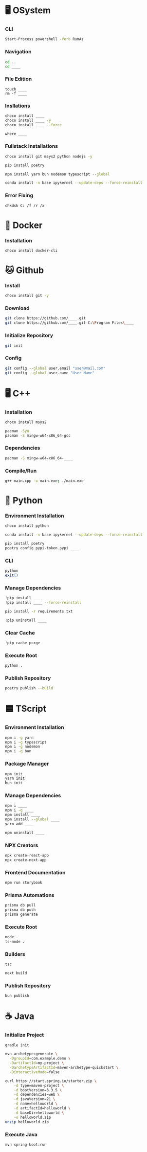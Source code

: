 # 🖥️ OSystem

### CLI
```sh
Start-Process powershell -Verb RunAs
```

### Navigation
```sh
cd ..
cd ____
```

### File Edition
```
touch ____
rm -f ____
```

### Insllations
```sh
choco install ____
choco install ____ -y
choco install ____ --force
```

```sh
where ____
```

### Fullstack Installations
```sh
choco install git msys2 python nodejs -y
```

```sh
pip install poetry
```

```sh
npm install yarn bun nodemon typescript --global
```

```sh
conda install -n base ipykernel --update-deps --force-reinstall
```

### Error Fixing
```sh
chkdsk C: /f /r /x
```


# 🐋 Docker

### Installation
```sh
choco install docker-cli
```


# 🐱 Github

### Install
```sh
choco install git -y
```

### Download
```sh
git clone https://github.com/____.git
git clone https://github.com/____.git C:\Program Files\____
```

### Initialize Repository
```sh
git init
```

### Config
```sh
git config --global user.email "user@mail.com"
git config --global user.name "User Name"
```


# 🖥️ C++

### Installation
```sh
choco install msys2
```

```sh
pacman -Syu
pacman -S mingw-w64-x86_64-gcc
```

### Dependencies
```sh
pacman -S mingw-w64-x86_64-____
```

### Compile/Run
```sh
g++ main.cpp -o main.exe; ./main.exe
```


# 🐍 Python

### Environment Installation
```sh
choco install python
```

```sh
conda install -n base ipykernel --update-deps --force-reinstall
```

```sh
pip install poetry
poetry config pypi-token.pypi ____
```

### CLI
```sh
python
exit()
```

### Manage Dependencies
```sh
!pip install ____
!pip install ____ --force-reinstall
```

```sh
pip install -r requirements.txt
```

```sh
!pip uninstall ____
```

### Clear Cache
```sh
!pip cache purge
```

### Execute Root
```sh
python .
```

### Publish Repository
```sh
poetry publish --build
```


# 🟦 TScript

### Environment Installation
```sh
npm i -g yarn
npm i -g typescript 
npm i -g nodemon
npm i -g bun
```

### Package Manager
```sh
npm init
yarn init
bun init
```

### Manage Dependencies
```sh
npm i ____
npm i -g ____
npm install ____
npm install --global ____
yarn add ____
```

```sh
npm uninstall ____
```

### NPX Creators
```sh
npx create-react-app
npx create-next-app
```

### Frontend Documentation
```sh
npm run storybook
```

### Prisma Automations
```sh
prisma db pull
prisma db push
prisma generate
```

### Execute Root
```sh
node .
ts-node .
```

### Builders
```sh
tsc
```
```sh
next build
```

### Publish Repository
```sh
bun publish
```


# ☕ Java

### Initialize Project
```sh
gradle init
```

```sh
mvn archetype:generate \
  -DgroupId=com.example.demo \
  -DartifactId=my-project \
  -DarchetypeArtifactId=maven-archetype-quickstart \
  -DinteractiveMode=false
```

```sh
curl https://start.spring.io/starter.zip \
    -d type=maven-project \
    -d bootVersion=3.3.5 \
    -d dependencies=web \
    -d javaVersion=21 \
    -d name=helloworld \
    -d artifactId=helloworld \
    -d baseDir=helloworld \
    -o helloworld.zip
unzip helloworld.zip
```

### Execute Java
```sh
mvn spring-boot:run
```
